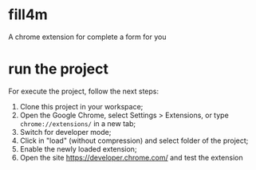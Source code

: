 # fill4m
A chrome extension for complete a form for you

# run the project
For execute the project, follow the next steps:

1. Clone this project in your workspace;
2. Open the Google Chrome, select Settings > Extensions, or type `chrome://extensions/` in a new tab;
3. Switch for developer mode;
4. Click in "load" (without compression) and select folder of the project;
5. Enable the newly loaded extension;
6. Open the site https://developer.chrome.com/ and test the extension
